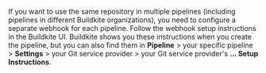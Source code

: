 If you want to use the same repository in multiple pipelines (including pipelines in different Buildkite organizations), you need to configure a separate webhook for each pipeline. Follow the webhook setup instructions in the Buildkite UI. Buildkite shows you these instructions when you create the pipeline, but you can also find them in **Pipeline** > your specific pipeline > **Settings** > your Git service provider > your Git service provider's **... Setup Instructions**.
